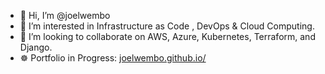 - 👋 Hi, I’m @joelwembo
- 👀 I’m interested in Infrastructure as Code , DevOps & Cloud Computing.
- 💞️ I’m looking to collaborate on AWS, Azure, Kubernetes, Terraform, and Django.
- ☸️ Portfolio in Progress: [joelwembo.github.io/
](https://joelwembo.github.io/about.html)
